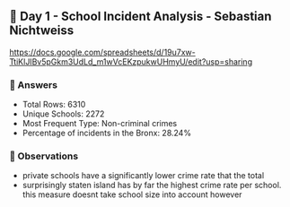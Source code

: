 ## 💠 Day 1 - School Incident Analysis - Sebastian Nichtweiss

https://docs.google.com/spreadsheets/d/19u7xw-TtiKlJIBv5pGkm3UdLd_m1wVcEKzpukwUHmyU/edit?usp=sharing

### 📮 Answers
- Total Rows: 6310
- Unique Schools: 2272
- Most Frequent Type: Non-criminal crimes
- Percentage of incidents in the Bronx: 28.24%

### 🧐 Observations
- private schools have a significantly lower crime rate that the total
- surprisingly staten island has by far the highest crime rate per school. this measure doesnt take school size into account however
